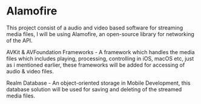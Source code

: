 # Alamofire
This project consist of a audio and video based software for streaming media files, I will be using Alamofire, an open-source library for networking of the API.

AVKit & AVFoundation Frameworks - A framework which handles the media files which includes playing, processing, controlling in iOS, macOS etc, just as i mentioned earlier, these frameworks will be added for accessing of audio & video files.

Realm Database - An object-oriented storage in Mobile Development, this database solution will be used for saving and deleting of the streamed media files.
